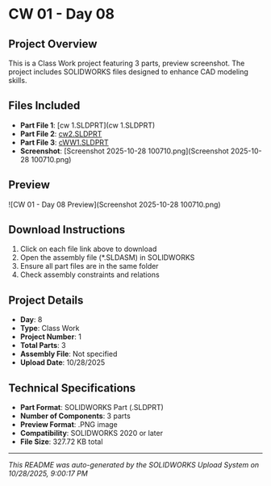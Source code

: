 # CW 01 - Day 08

## Project Overview
This is a Class Work project featuring 3 parts, preview screenshot. The project includes SOLIDWORKS files designed to enhance CAD modeling skills.

## Files Included
- **Part File 1**: [cw 1.SLDPRT](cw 1.SLDPRT)
- **Part File 2**: [cw2.SLDPRT](cw2.SLDPRT)
- **Part File 3**: [cWW1.SLDPRT](cWW1.SLDPRT)
- **Screenshot**: [Screenshot 2025-10-28 100710.png](Screenshot 2025-10-28 100710.png)

## Preview
![CW 01 - Day 08 Preview](Screenshot 2025-10-28 100710.png)

## Download Instructions
1. Click on each file link above to download
2. Open the assembly file (*.SLDASM) in SOLIDWORKS
3. Ensure all part files are in the same folder
4. Check assembly constraints and relations

## Project Details
- **Day**: 8
- **Type**: Class Work
- **Project Number**: 1
- **Total Parts**: 3
- **Assembly File**: Not specified
- **Upload Date**: 10/28/2025

## Technical Specifications
- **Part Format**: SOLIDWORKS Part (.SLDPRT)
- **Number of Components**: 3 parts
- **Preview Format**: .PNG image
- **Compatibility**: SOLIDWORKS 2020 or later
- **File Size**: 327.72 KB total


---
*This README was auto-generated by the SOLIDWORKS Upload System on 10/28/2025, 9:00:17 PM*